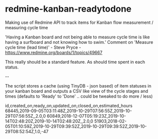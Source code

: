 # redmine-kanban-readytodone

Making use of Redmine API to track items for Kanban flow measurement / measuring cycle time

'Having a Kanban board and not being able to measure cycle time is like having a surfboard and not knowing how to swim.'
Comment on 'Measure cycle time (lead time)' - Steve Pryce - https://www.redmine.org/boards/1/topics/49667

This really should be a standard feature. As should time spent in each status.

--

The script stores a cache (using TinyDB - json based) of item statuses in your kanban board and outputs a CSV like view 
of the cycle stages and times (defaults to 'Ready' to 'Done' .. could be tweaked to do more / less)

 id,created_on,ready_on,updated_on,closed_on,estimated_hours
 68445,2019-09-05T03:11:48Z,2019-10-29T07:56:55Z,2019-10-29T07:56:55Z,,2.0,0
 60849,2018-12-07T05:19:23Z,2019-10-14T02:48:20Z,2019-10-14T02:48:20Z,,2.0,0
 51903,2018-02-05T01:10:59Z,2019-10-29T09:39:52Z,2019-10-29T09:39:52Z,2019-10-29T08:52:54Z,1.0,-47
